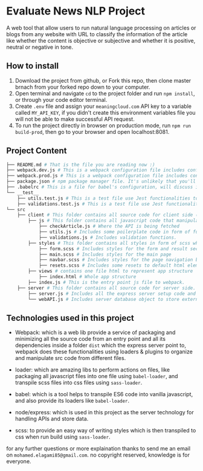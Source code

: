 # Evaluate News NLP Project

A web tool that allow users to run natural language processing on articles or blogs from any website with URL to classify the information of the article like whether the content is objective or subjective and whether it is positive, neutral or negative in tone.

## How to install

1. Download the project from github, or Fork this repo, then clone master brnach from your forked repo down to your computer.
2. Open terminal and navigate `cd` to the project folder and run ```npm install```, or through your code editor terminal.
3. Create `.env` file and assign your `meaningcloud.com` API key to a variable called `MY_API_KEY`, if you didn't create this environment variables file you will not be able to make successful API request.
4. To run the project directly in browser on production mode, run ```npm run build-prod```, then go to your browser and open localhost:8081.


## Project Content

```bash
├── README.md # That is the file you are reading now :)
├── webpack.dev.js # This is a webpack configuration file includes configs for development mode.
├── webpack.prod.js # This is a webpack configuration file includes configs for production mode, how to project should served to useer.
├── package.json # npm package manager file. It's unlikely that you'll need to modify this.
├── .babelrc # This is a file for babel's configuration, will discuss it down below.
└── __test__
    ├── utils.test.js # This is a test file use Jest functionalities to test some javascript functions in src/client/js/utils.js
    ├── validations.test.js # This is a test file use Jest functionalities to test some javascript functions in src/client/js/validations.js
└── src
    ├── client # This folder contains all source code for client side (javascript/views/styles)
        ├── js # This folder contains all javascript code that manipulate and interact with app view elements.
            ├── checkArticle.js # Where the API is being fetched
            ├── utils.js # Includes some poilerplate code in form of functions to reduce code in other files.
            ├── validations.js # Includes validation functions. 
        ├── styles # This folder contains all styles in form of scss which is this transpiled to css using loaders.
            ├── form.scss # Includes styles for the form and result sections
            ├── main.scss # Includes styles for the main page
            ├── navbar.scss # Includes styles for the page navigation bar, which is only a title in this case.
            ├── resets.scss # Includes some resets to default html elements, but never used yet.
        ├── views # contains one file html to represent app structure
            ├── index.html # Whole app structure
        ├── index.js # This is the entry point js file to webpack.
    ├── server # This folder contains all source code for server side.
        ├── server.js # Includes all the express server setup code and API functions.
        └── webAPI.js # Includes server database object to store external API responses to save time later.
```

## Technologies used in this project

- Webpack: which is a web lib provide a service of packaging and minimizing all the source code from an entry point and all its dependencies inside a folder `dist` which the express server point to, webpack does these functionalities using loaders & plugins to organize and manipulate src code from different files.

- loader: which are amazing libs to perform actions on files, like packaging all javascript files into one file using ```babel-loader```, and transpile scss files into css files using ```sass-loader```.

- babel: which is a tool helps to transpile ES6 code into vanilla javascript, and also provide its loaders like ```babel-loader```.

- node/express: which is used in this project as the server technology for handling APIs and store data.

- scss: to provide an easy way of writing styles which is then transpiled to css when run build using ```sass-loader```.




for any further questions or more explaination thanks to send me an email on `mohamed.elagami85@gmail.com`.
no copyright reserved, knowledge is for everyone.
